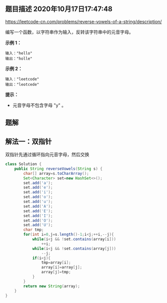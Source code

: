 ## 题目描述	2020年10月17日17:47:48

https://leetcode-cn.com/problems/reverse-vowels-of-a-string/description/

编写一个函数，以字符串作为输入，反转该字符串中的元音字母。

 

**示例 1：**

```
输入："hello"
输出："holle"
```

**示例 2：**

```
输入："leetcode"
输出："leotcede"
```

 

**提示：**

- 元音字母不包含字母 "y" 。

## 题解

## 解法一：双指针

双指针先通过循环指向元音字母，然后交换

```java
class Solution {
    public String reverseVowels(String s) {
        char[] array=s.toCharArray();
        Set<Character> set=new HashSet<>();
        set.add('a');
        set.add('e');
        set.add('i');
        set.add('o');
        set.add('u');
        set.add('A');
        set.add('E');
        set.add('I');
        set.add('O');
        set.add('U');
        char tmp;
        for(int i=0,j=s.length()-1;i<j;++i,--j){
            while(i<j && !set.contains(array[i]))
                ++i;
            while(i<j && !set.contains(array[j]))
                --j;
            if(i<j){
                tmp=array[i];
                array[i]=array[j];
                array[j]=tmp;
            }
        }
        return new String(array);
    }
}
```

